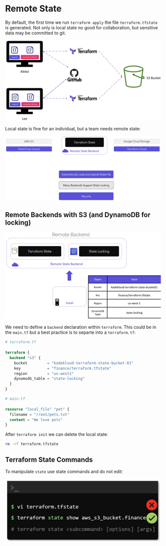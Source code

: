 # Remote State

By default, the first time we run `terraform apply` the file `terraform.tfstate` is generated.
Not only is local state no good for collaboration, but sensitive data may be committed to git.

![Collaboration](images/collaboration.jpg)

Local state is fine for an individual, but a team needs remote state:

![Remote state](images/remote-state.jpg)

## Remote Backends with S3 (and DynamoDB for locking)

![Remote backend](images/remote-backend.jpg)

We need to define a `backend` declaration within `terraform`.
This could be in the `main.tf` but a best practice is to separte into a `terraform.tf`:

```terraform
# terraform.tf

terraform {
  backend "s3" {
    bucket         = "kodekloud-terraform-state-bucket-01"
    key            = "finance/terraform.tfstate"
    region         = "us-west1"
    dynamodb_table = "state-locking"
  }
}
```

```terraform
# main.tf

resource "local_file" "pet" {
  filename = "/root/pets.txt"
  content = "We love pets"
}
```

After `terraform init` we can delete the local state:

```bash
rm -rf terraform.tfstate
```

## Terraform State Commands

To manipulate `state` use state commands and do not edit:

![Manipulate state](images/manipulate-state.jpg)